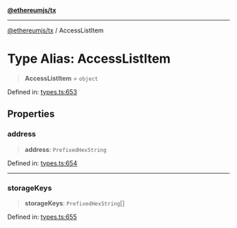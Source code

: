 [**@ethereumjs/tx**](../README.md)

***

[@ethereumjs/tx](../README.md) / AccessListItem

# Type Alias: AccessListItem

> **AccessListItem** = `object`

Defined in: [types.ts:653](https://github.com/ethereumjs/ethereumjs-monorepo/blob/master/packages/tx/src/types.ts#L653)

## Properties

### address

> **address**: `PrefixedHexString`

Defined in: [types.ts:654](https://github.com/ethereumjs/ethereumjs-monorepo/blob/master/packages/tx/src/types.ts#L654)

***

### storageKeys

> **storageKeys**: `PrefixedHexString`[]

Defined in: [types.ts:655](https://github.com/ethereumjs/ethereumjs-monorepo/blob/master/packages/tx/src/types.ts#L655)
